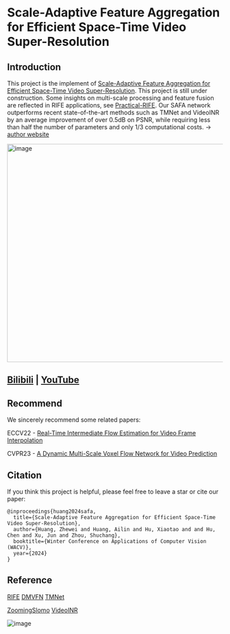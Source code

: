 # Scale-Adaptive Feature Aggregation for Efficient Space-Time Video Super-Resolution
## Introduction
This project is the implement of [Scale-Adaptive Feature Aggregation for Efficient Space-Time Video Super-Resolution](http://arxiv.org/abs/2310.17294). This project is still under construction. Some insights on multi-scale processing and feature fusion are reflected in RIFE applications, see [Practical-RIFE](https://github.com/hzwer/Practical-RIFE). Our SAFA network outperforms recent state-of-the-art methods such as TMNet and VideoINR by an average improvement of over 0.5dB on PSNR, while requiring less than half the number of parameters and only 1/3 computational costs. -> [author website](https://github.com/hzwer)

<img width="510" alt="image" src="https://github.com/megvii-research/WACV2024-SAFA/assets/10103856/a243c9e2-243e-4ce6-a5c0-3739d98eb22c">

## [Bilibili](https://www.bilibili.com/video/BV1X84y1R7Yw/) | [YouTube](https://youtu.be/rJyCT4C0FL4)

## Recommend
We sincerely recommend some related papers:

ECCV22 - [Real-Time Intermediate Flow Estimation for Video Frame Interpolation](https://github.com/megvii-research/ECCV2022-RIFE)

CVPR23 - [A Dynamic Multi-Scale Voxel Flow Network for Video Prediction](https://huxiaotaostasy.github.io/DMVFN/)

## Citation
If you think this project is helpful, please feel free to leave a star or cite our paper:

```
@inproceedings{huang2024safa,
  title={Scale-Adaptive Feature Aggregation for Efficient Space-Time Video Super-Resolution},
  author={Huang, Zhewei and Huang, Ailin and Hu, Xiaotao and and Hu, Chen and Xu, Jun and Zhou, Shuchang},
  booktitle={Winter Conference on Applications of Computer Vision (WACV)},
  year={2024}
}
```
## Reference

[RIFE](https://github.com/megvii-research/ECCV2022-RIFE)   [DMVFN](https://huxiaotaostasy.github.io/DMVFN/)   [TMNet](https://github.com/CS-GangXu/TMNet)

[ZoomingSlomo](https://github.com/Mukosame/Zooming-Slow-Mo-CVPR-2020)    [VideoINR](https://github.com/Picsart-AI-Research/VideoINR-Continuous-Space-Time-Super-Resolution)   

![image](https://github.com/megvii-research/WACV2024-SAFA/assets/10103856/d8b92072-bcf7-4d9d-bb27-26c07d85a154)


